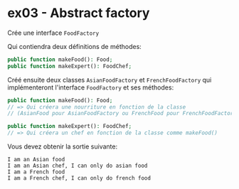 # ex03 - Abstract factory

Crée une interface `FoodFactory`

Qui contiendra deux définitions de méthodes:
```php
public function makeFood(): Food;
public function makeExpert(): FoodChef;
```

Créé ensuite deux classes `AsianFoodFactory` et `FrenchFoodFactory` qui implémenteront l'interface `FoodFactory` et ses méthodes:

```php
public function makeFood(): Food;
// => Qui créera une nourriture en fonction de la classe
// (AsianFood pour AsianFoodFactory ou FrenchFood pour FrenchFoodFactory)

public function makeExpert(): FoodChef;
// => Qui créera un chef en fonction de la classe comme makeFood()
```

Vous devez obtenir la sortie suivante:

```
I am an Asian food
I am an Asian chef, I can only do asian food
I am a French food
I am a French chef, I can only do french food
```